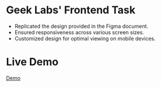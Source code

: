 ﻿# Geek Labs' Frontend Task
- Replicated the design provided in the Figma document.
- Ensured responsiveness across various screen sizes.
- Customized design for optimal viewing on mobile devices.

# Live Demo
[Demo](https://visionary-llama-f1d3b8.netlify.app/)

